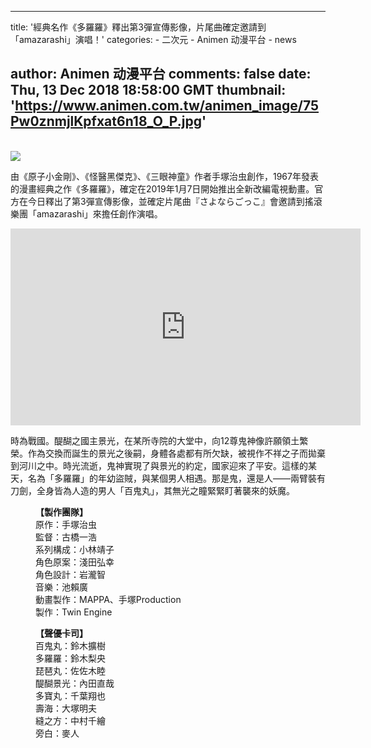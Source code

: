 
---
title: '經典名作《多羅羅》釋出第3彈宣傳影像，片尾曲確定邀請到「amazarashi」演唱！'
categories: 
    - 二次元
    - Animen 动漫平台
    - news

author: Animen 动漫平台
comments: false
date: Thu, 13 Dec 2018 18:58:00 GMT
thumbnail: 'https://www.animen.com.tw/animen_image/75Pw0znmjlKpfxat6n18_O_P.jpg'
---

<div>   
<br><img src="https://www.animen.com.tw/animen_image/75Pw0znmjlKpfxat6n18_O_P.jpg" referrerpolicy="no-referrer"><br><p>由《原子小金剛》、《怪醫黑傑克》、《三眼神童》作者手塚治虫創作，1967年發表的漫畫經典之作《多羅羅》，確定在2019年1月7日開始推出全新改編電視動畫。官方在今日釋出了第3彈宣傳影像，並確定片尾曲『さよならごっこ』會邀請到搖滾樂團「amazarashi」來擔任創作演唱。</p>
<iframe width="560" height="315" src="https://www.youtube.com/embed/CPG64L4bSkI" frameborder="0" allow="accelerometer; autoplay; encrypted-media; gyroscope; picture-in-picture" allowfullscreen></iframe><p>時為戰國。醍醐之國主景光，在某所寺院的大堂中，向12尊鬼神像許願領土繁榮。作為交換而誕生的景光之後嗣，身體各處都有所欠缺，被視作不祥之子而拋棄到河川之中。時光流逝，鬼神實現了與景光的約定，國家迎來了平安。這樣的某天，名為「多羅羅」的年幼盜賊，與某個男人相遇。那是鬼，還是人——兩臂裝有刀劍，全身皆為人造的男人「百鬼丸」，其無光之瞳緊緊盯著襲來的妖魔。</p>

<p style="margin-left: 40px;"><strong>【製作團隊】</strong><br>
原作：手塚治虫<br>
監督：古橋一浩<br>
系列構成：小林靖子<br>
角色原案：淺田弘幸<br>
角色設計：岩瀧智<br>
音樂：池賴廣<br>
動畫製作：MAPPA、手塚Production<br>
製作：Twin Engine</p>

<p style="margin-left: 40px;"><strong>【聲優卡司】</strong><br>
百鬼丸：鈴木擴樹<br>
多羅羅：鈴木梨央<br>
琵琶丸：佐佐木睦<br>
醍醐景光：內田直哉<br>
多寶丸：千葉翔也<br>
壽海：大塚明夫<br>
縫之方：中村千繪<br>
旁白：麥人</p>
  
</div>
            